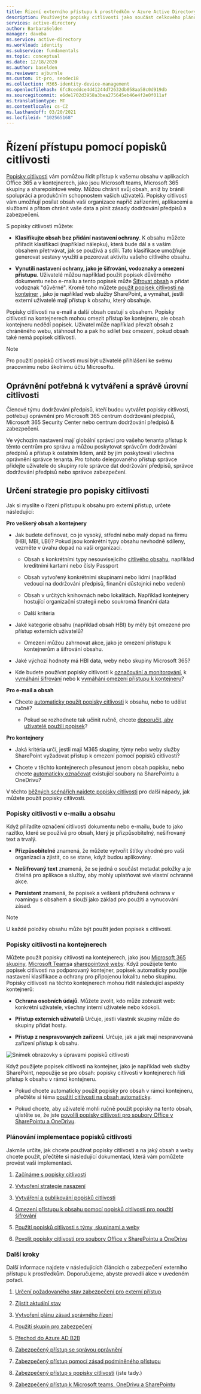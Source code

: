 ```yaml
---
title: Řízení externího přístupu k prostředkům v Azure Active Directory s popisky citlivosti.
description: Používejte popisky citlivosti jako součást celkového plánu zabezpečení pro externí přístup.
services: active-directory
author: BarbaraSelden
manager: daveba
ms.service: active-directory
ms.workload: identity
ms.subservice: fundamentals
ms.topic: conceptual
ms.date: 12/18/2020
ms.author: baselden
ms.reviewer: ajburnle
ms.custom: it-pro, seodec18
ms.collection: M365-identity-device-management
ms.openlocfilehash: 6fc8ceddce4d41244d72632db058aa58c0d919db
ms.sourcegitcommit: e6de1702d3958a3bea275645eb46e4f2e0f011af
ms.translationtype: MT
ms.contentlocale: cs-CZ
ms.lasthandoff: 03/20/2021
ms.locfileid: "102565168"
---
```

# <a name="control-access-with-sensitivity-labels"></a>Řízení přístupu pomocí popisků citlivosti 

[Popisky citlivosti](/microsoft-365/compliance/sensitivity-labels) vám pomůžou řídit přístup k vašemu obsahu v aplikacích Office 365 a v kontejnerech, jako jsou Microsoft teams, Microsoft 365 skupiny a sharepointové weby. Můžou chránit svůj obsah, aniž by bránili spolupráci a produkčním schopnostem vašich uživatelů. Popisky citlivosti vám umožňují posílat obsah vaší organizace napříč zařízeními, aplikacemi a službami a přitom chránit vaše data a plnit zásady dodržování předpisů a zabezpečení. 

S popisky citlivosti můžete:

* **Klasifikujte obsah bez přidání nastavení ochrany**. K obsahu můžete přiřadit klasifikaci (například nálepku), která bude dál a s vaším obsahem přetrvávat, jak se používá a sdílí. Tato klasifikace umožňuje generovat sestavy využití a pozorovat aktivitu vašeho citlivého obsahu.

* **Vynutili nastavení ochrany, jako je šifrování, vodoznaky a omezení přístupu**. Uživatelé můžou například použít popisek důvěrného dokumentu nebo e-mailu a tento popisek může [Šifrovat obsah](/microsoft-365/compliance/encryption-sensitivity-labels) a přidat vodoznak "důvěrné". Kromě toho můžete [použít popisek citlivosti na kontejner](/microsoft-365/compliance/sensitivity-labels-teams-groups-sites) , jako je například web služby SharePoint, a vymáhat, jestli externí uživatelé mají přístup k obsahu, který obsahuje.

Popisky citlivosti na e-mail a další obsah cestují s obsahem. Popisky citlivosti na kontejnerech mohou omezit přístup ke kontejneru, ale obsah kontejneru nedědí popisek. Uživatel může například převzít obsah z chráněného webu, stáhnout ho a pak ho sdílet bez omezení, pokud obsah také nemá popisek citlivosti.

 >[!NOTE]
>Pro použití popisků citlivosti musí být uživatelé přihlášení ke svému pracovnímu nebo školnímu účtu Microsoftu. 

 
## <a name="permissions-necessary-to-create-and-manage-sensitivity-levels"></a>Oprávnění potřebná k vytváření a správě úrovní citlivosti

Členové týmu dodržování předpisů, kteří budou vytvářet popisky citlivosti, potřebují oprávnění pro Microsoft 365 centrum dodržování předpisů, Microsoft 365 Security Center nebo centrum dodržování předpisů & zabezpečení.

Ve výchozím nastavení mají globální správci pro vašeho tenanta přístup k těmto centrům pro správu a můžou poskytovat správcům dodržování předpisů a přístup k ostatním lidem, aniž by jim poskytovali všechna oprávnění správce tenanta. Pro tohoto delegovaného přístup správce přidejte uživatele do skupiny role správce dat dodržování předpisů, správce dodržování předpisů nebo správce zabezpečení.

 

## <a name="determine-your-sensitivity-label-strategy"></a>Určení strategie pro popisky citlivosti

Jak si myslíte o řízení přístupu k obsahu pro externí přístup, určete následující:

**Pro veškerý obsah a kontejnery**

* Jak budete definovat, co je vysoký, střední nebo malý dopad na firmu (HBI, MBI, LBI)? Pokud jsou konkrétní typy obsahu nevhodně sdíleny, vezměte v úvahu dopad na vaši organizaci.

   * Obsah s konkrétními typy nesouvisejícího [citlivého obsahu](/microsoft-365/compliance/apply-sensitivity-label-automatically), například kreditními kartami nebo čísly Passport

   * Obsah vytvořený konkrétními skupinami nebo lidmi (například vedoucí na dodržování předpisů, finanční důstojníci nebo vedení)

   * Obsah v určitých knihovnách nebo lokalitách. Například kontejnery hostující organizační strategii nebo soukromá finanční data

   * Další kritéria

* Jaké kategorie obsahu (například obsah HBI) by měly být omezené pro přístup externích uživatelů?

   * Omezení můžou zahrnovat akce, jako je omezení přístupu k kontejnerům a šifrování obsahu.

* Jaké výchozí hodnoty má HBI data, weby nebo skupiny Microsoft 365?

* Kde budete používat popisky citlivosti k [označování a monitorování](/microsoft-365/compliance/sensitivity-labels), k [vymáhání šifrování](/microsoft-365/compliance/encryption-sensitivity-labels) nebo k [vymáhání omezení přístupu k kontejneru](/microsoft-365/compliance/sensitivity-labels-teams-groups-sites)?

**Pro e-mail a obsah**

* Chcete [automaticky použít popisky citlivosti](/microsoft-365/compliance/apply-sensitivity-label-automatically) k obsahu, nebo to udělat ručně?

   * Pokud se rozhodnete tak učinit ručně, chcete [doporučit, aby uživatelé použili popisek](/microsoft-365/compliance/apply-sensitivity-label-automatically)?

**Pro kontejnery**

* Jaká kritéria určí, jestli mají M365 skupiny, týmy nebo weby služby SharePoint vyžadovat přístup k omezení pomocí popisků citlivosti?

* Chcete v těchto kontejnerech přesunout jenom obsah popisku, nebo chcete [automaticky označovat](/microsoft-365/compliance/apply-sensitivity-label-automatically) existující soubory na SharePointu a OneDrivu?

V těchto [běžných scénářích najdete popisky citlivosti](/microsoft-365/compliance/get-started-with-sensitivity-labels) pro další nápady, jak můžete použít popisky citlivosti.

### <a name="sensitivity-labels-on-email-and-content"></a>Popisky citlivosti v e-mailu a obsahu

Když přiřadíte označení citlivosti dokumentu nebo e-mailu, bude to jako razítko, které se používá pro obsah, který je přizpůsobitelný, nešifrovaný text a trvalý. 

* **Přizpůsobitelné** znamená, že můžete vytvořit štítky vhodné pro vaši organizaci a zjistit, co se stane, když budou aplikovány.

* **Nešifrovaný text** znamená, že se jedná o součást metadat položky a je čitelná pro aplikace a služby, aby mohly uplatňovat své vlastní ochranné akce.

* **Persistent** znamená, že popisek a veškerá přidružená ochrana v roamingu s obsahem a slouží jako základ pro použití a vynucování zásad.

 

> [!NOTE]
> U každé položky obsahu může být použit jeden popisek s citlivostí.


### <a name="sensitivity-labels-on-containers"></a>Popisky citlivosti na kontejnerech

Můžete použít popisky citlivosti na kontejnerech, jako jsou [Microsoft 365 skupiny](../enterprise-users/groups-assign-sensitivity-labels.md), [Microsoft Teams](/microsoft-365/compliance/sensitivity-labels-teams-groups-sites)a [sharepointové weby](/microsoft-365/compliance/sensitivity-labels-teams-groups-sites). Když použijete tento popisek citlivosti na podporovaný kontejner, popisek automaticky použije nastavení klasifikace a ochrany pro připojenou lokalitu nebo skupinu. Popisky citlivosti na těchto kontejnerech mohou řídit následující aspekty kontejnerů:

* **Ochrana osobních údajů**. Můžete zvolit, kdo může zobrazit web: konkrétní uživatele, všechny interní uživatele nebo kdokoli.

* **Přístup externích uživatelů** Určuje, jestli vlastník skupiny může do skupiny přidat hosty.

* **Přístup z nespravovaných zařízení**. Určuje, jak a jak mají nespravovaná zařízení přístup k obsahu.

 

![Snímek obrazovky s úpravami popisků citlivosti](media/secure-external-access/8-edit-label.png)

 

Když použijete popisek citlivosti na kontejner, jako je například web služby SharePoint, nepoužije se pro obsah: popisky citlivosti v kontejnerech řídí přístup k obsahu v rámci kontejneru. 

* Pokud chcete automaticky použít popisky pro obsah v rámci kontejneru, přečtěte si téma [použití citlivosti na obsah automaticky](/microsoft-365/compliance/apply-sensitivity-label-automatically).

* Pokud chcete, aby uživatelé mohli ručně použít popisky na tento obsah, ujistěte se, že jste [povolili popisky citlivosti pro soubory Office v SharePointu a OneDrivu](/microsoft-365/compliance/sensitivity-labels-sharepoint-onedrive-files).

### <a name="plan-to-implement-sensitivity-labels"></a>Plánování implementace popisků citlivosti

Jakmile určíte, jak chcete používat popisky citlivosti a na jaký obsah a weby chcete použít, přečtěte si následující dokumentaci, která vám pomůžete provést vaši implementaci.

1. [Začínáme s popisky citlivosti](/microsoft-365/compliance/get-started-with-sensitivity-labels)

2. [Vytvoření strategie nasazení](/microsoft-365/compliance/get-started-with-sensitivity-labels)

3. [Vytváření a publikování popisků citlivosti](/microsoft-365/compliance/create-sensitivity-labels)

4. [Omezení přístupu k obsahu pomocí popisků citlivosti pro použití šifrování](/microsoft-365/compliance/encryption-sensitivity-labels)

5. [Použití popisků citlivosti s týmy, skupinami a weby](/microsoft-365/compliance/sensitivity-labels-teams-groups-sites)

6. [Povolit popisky citlivosti pro soubory Office v SharePointu a OneDrivu](/microsoft-365/compliance/sensitivity-labels-sharepoint-onedrive-files)

### <a name="next-steps"></a>Další kroky

Další informace najdete v následujících článcích o zabezpečení externího přístupu k prostředkům. Doporučujeme, abyste provedli akce v uvedeném pořadí.

1. [Určení požadovaného stav zabezpečení pro externí přístup](1-secure-access-posture.md)

2. [Zjistit aktuální stav](2-secure-access-current-state.md)

3. [Vytvoření plánu zásad správného řízení](3-secure-access-plan.md)

4. [Použití skupin pro zabezpečení](4-secure-access-groups.md)

5. [Přechod do Azure AD B2B](5-secure-access-b2b.md)

6. [Zabezpečený přístup se správou oprávnění](6-secure-access-entitlement-managment.md)

7. [Zabezpečený přístup pomocí zásad podmíněného přístupu](7-secure-access-conditional-access.md)

8. [Zabezpečený přístup s popisky citlivosti](8-secure-access-sensitivity-labels.md) (jste tady.)

9. [Zabezpečený přístup k Microsoft teams, OneDrivu a SharePointu](9-secure-access-teams-sharepoint.md)